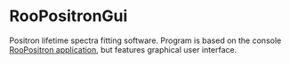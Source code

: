 # RooPositronGui

Positron lifetime spectra fitting software. Program is based on the console [RooPositron application](https://github.com/petrstepanov/roopositron), but features graphical user interface.
